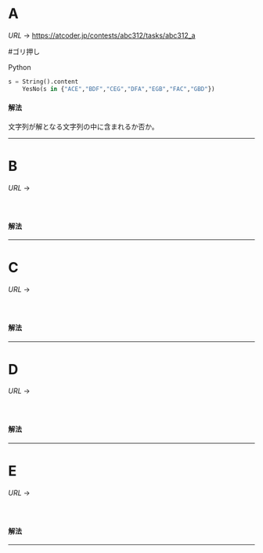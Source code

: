 # A

$URL\:\to$ https://atcoder.jp/contests/abc312/tasks/abc312_a

#ゴリ押し

Python
```python
s = String().content
    YesNo(s in {"ACE","BDF","CEG","DFA","EGB","FAC","GBD"})
```

#### 解法

文字列が解となる文字列の中に含まれるか否か。

---

# B

$URL\:\to$ 

#

```python

```

#### 解法



---

# C

$URL\:\to$ 

#

```python

```

#### 解法



---

# D

$URL\:\to$ 

#

```python

```

#### 解法



---

# E

$URL\:\to$ 

#

```python

```

#### 解法



---